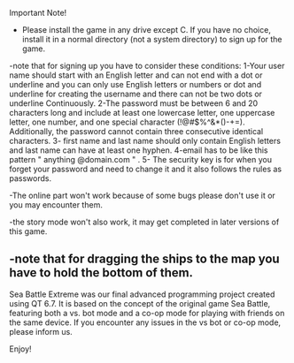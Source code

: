 Important  Note!
- Please install the game in any drive except C. If you have no choice, install it in a normal directory (not a system directory) to sign up for the game.
  
-note that for signing up you have to consider these conditions:
1-Your user name should start with an English letter and can not end with a dot or underline and you can only use English letters or numbers or dot and underline for creating the username and there can not be two dots or underline Continuously.
2-The password must be between 6 and 20 characters long and include at least one lowercase letter, one uppercase letter, one number, and one special character (!@#$%^&*()-+=). Additionally, the password cannot contain three consecutive identical characters.
3- first name and last name should only contain English letters and last name can have at least one hyphen.
4-email has to be like this pattern " anything @domain.com " .
5- The security key is for when you forget your password and need to change it and it also follows the rules as passwords.
  
-The online part won't work because of some bugs please don't use it or you may encounter them.

-the story mode won't also work, it may get completed in later versions of this game.

-note that for dragging the ships to the map you have to hold the bottom of them.
---------------------------------------------------------------------------
Sea Battle Extreme was our final advanced programming project created using QT 6.7. It is based on the concept of the original game Sea Battle, featuring both a vs. bot mode and a co-op mode for playing with friends on the same device. 
If you encounter any issues in the vs bot or co-op mode, please inform us.

Enjoy!
